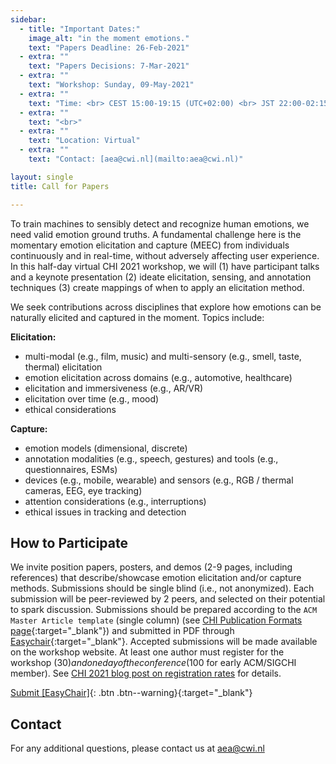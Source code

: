 ```yaml
---
sidebar:
  - title: "Important Dates:"
    image_alt: "in the moment emotions."
    text: "Papers Deadline: 26-Feb-2021"
  - extra: ""
    text: "Papers Decisions: 7-Mar-2021"
  - extra: ""
    text: "Workshop: Sunday, 09-May-2021"
  - extra: ""
    text: "Time: <br> CEST 15:00-19:15 (UTC+02:00) <br> JST 22:00-02:15 (next day) <br> PDT 06:00-10:15"
  - extra: ""
    text: "<br>"
  - extra: ""
    text: "Location: Virtual"
  - extra: ""
    text: "Contact: [aea@cwi.nl](mailto:aea@cwi.nl)"

layout: single
title: Call for Papers

---
```

<!-- {::options auto_ids="false" /} -->


To train machines to sensibly detect and recognize human emotions, we need valid emotion ground truths. A fundamental challenge here is the momentary emotion elicitation and capture (MEEC) from individuals continuously and in real-time, without adversely affecting user experience. In this half-day virtual CHI 2021 workshop, we will (1) have participant talks and a keynote presentation (2) ideate elicitation, sensing, and annotation techniques (3) create mappings of when to apply an elicitation method.

We seek contributions across disciplines that explore how emotions can be naturally elicited and captured in the moment. Topics include:

**Elicitation:**
* multi-modal (e.g., film, music) and multi-sensory (e.g., smell, taste, thermal) elicitation
* emotion elicitation across domains (e.g., automotive, healthcare)
* elicitation and immersiveness (e.g., AR/VR)
* elicitation over time (e.g., mood)
* ethical considerations

**Capture:**
* emotion models (dimensional, discrete)
* annotation modalities (e.g., speech, gestures) and tools (e.g., questionnaires, ESMs)
* devices (e.g., mobile, wearable) and sensors (e.g., RGB / thermal cameras, EEG, eye tracking)
* attention considerations (e.g., interruptions)
* ethical issues in tracking and detection


## How to Participate
We invite position papers, posters, and demos (2-9 pages, including references) that describe/showcase emotion elicitation and/or capture methods. Submissions should be single blind (i.e., not anonymized). Each submission will be peer-reviewed by 2 peers, and selected on their potential to spark discussion. Submissions should be prepared according to the `ACM Master Article template` (single column) (see [CHI Publication Formats page](https://chi2021.acm.org/for-authors/chi-publication-formats){:target="\_blank"}) and submitted in PDF through [Easychair](https://easychair.org/conferences/?conf=meec2021){:target="\_blank"}. Accepted submissions will be made available on the workshop website. At least one author must register for the workshop ($30) and one day of the conference ($100 for early ACM/SIGCHI member). See [CHI 2021 blog post on registration rates](https://chi2021.acm.org/information/4702.html) for details.

[Submit [EasyChair]](https://easychair.org/conferences/?conf=meec2021){: .btn .btn--warning}{:target="\_blank"}

## Contact

For any additional questions, please contact us at [aea@cwi.nl](mailto:aea@cwi.nl)

